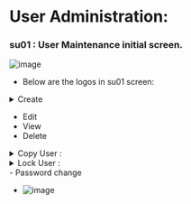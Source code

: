 # User Administration:
### su01 : User Maintenance initial screen.
![image](https://github.com/user-attachments/assets/3904086a-7dbf-440f-87a6-0af9407dfa4e)

- Below are the logos in su01 screen:
<details>
<summary> Create </summary>
  - LastName and Password fields are mandate to create a user.
  
![image](https://github.com/user-attachments/assets/ca2c93bf-4e15-4209-ac62-35e1dc61ffad)
![image](https://github.com/user-attachments/assets/5c6c8a5f-3a3d-4a63-996e-1bcfadd087e2)

- User Types:
![image](https://github.com/user-attachments/assets/e349108a-fd2a-49d5-80a0-286f8cc8699e)

- Password Status:
  - Initial Password (Set by Administrator) :  Password will be set by Security person and need to modify while logging in for 1st time.
  - Productive Password : After User changing password, status changes
  - ![image](https://github.com/user-attachments/assets/8c31b75a-8803-457f-b635-a91c0d7148fb)
  - ![image](https://github.com/user-attachments/assets/0cf3d78b-a2f9-4feb-8df0-0d93c027e563)

- SNC : Secure Network Communication.
  - Helps to logon into system without password. It is difficult to save passwords for all multiple systems.
  - SNC name will be configured by Basis team following a syntax
![image](https://github.com/user-attachments/assets/f49f2b8a-e4b1-4ae3-ae0e-f71eaa5da7ac)
  - Green light appreas once SNC is active.
  - Even if SNC is active, we can still logon using password.

- Defaults tab:
![image](https://github.com/user-attachments/assets/c8ef77d9-e040-4408-adff-4cb42252eac1)

- Parameters:
  - ABAP people will create parameter ID and provided to us to use it.
  ![image](https://github.com/user-attachments/assets/b8cd3441-5594-4383-bd8b-7327e24be763)

- Roles: Roles will be created by Security person.
  - All transaction code will be assigned to roles
  - Role will be assigned to User, then user will be able to access Tcodes.
![image](https://github.com/user-attachments/assets/1e010046-9f99-4784-8b65-f372986dd252)
  - Click on Role to see Tcodes assigned to it.
![image](https://github.com/user-attachments/assets/af0d4309-d542-493a-993c-da97135c7b89)

- Profiles: Profiles will be added when you select a role. Profile will be attached to role during Role creation.
![image](https://github.com/user-attachments/assets/6a821b1e-546f-4594-adb7-03c25a15de29)

- Groups:
![image](https://github.com/user-attachments/assets/56fe7944-ba44-4047-82e6-3a91e80e2c56)

- License data : varies depending on project license.
![image](https://github.com/user-attachments/assets/e0ccfca8-7dd4-4ee1-ba75-0a04b1c33ff5)


</details>

- Edit
- View
- Delete

<details>
<summary>Copy User : </summary>
  - Apart from address data, remaining all details can be copied.
  
  - ![image](https://github.com/user-attachments/assets/1a394199-f177-443c-aea0-56d5288423b7)
  - While copying, Last name will be automatically populated with username.
</details>
<details>
<summary> Lock User : </summary>
  
  -  ![image](https://github.com/user-attachments/assets/2309e2b2-2a57-4aec-9df2-20b550d85814)
  -  To know reason why the user is locked, check Change documents under, Information --> Change Documents
    - ![image](https://github.com/user-attachments/assets/90412729-b12b-41cf-9c4d-1c6d71ae7c7b)
    - ![image](https://github.com/user-attachments/assets/a34a5964-2e00-4d9d-a202-e58df9098391)
    - ![image](https://github.com/user-attachments/assets/4fbca218-1f4c-4b5d-b3f9-e5a62186cc31)
  - Before unlocking, check the reason for locking the user. We can know using Return codes.
     - 0 : Not locked
     - 64 : Admin Lock
     - 128 : Incorrect Passowrd lock
     - 32 : CUA lock (Central User Administration). If user is locked in CUA system, then it will be locked in all other systems, showing 32 code.
</details>
- Password change

  - ![image](https://github.com/user-attachments/assets/d34a1cca-20d5-455e-ae1e-7273fc064686)
